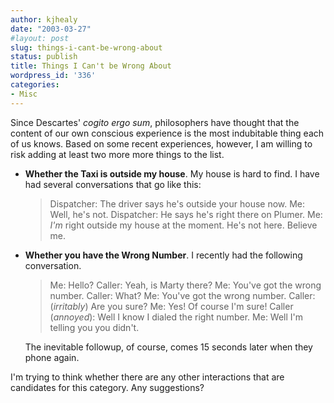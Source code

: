 ```yaml
---
author: kjhealy
date: "2003-03-27"
#layout: post
slug: things-i-cant-be-wrong-about
status: publish
title: Things I Can't be Wrong About
wordpress_id: '336'
categories:
- Misc
---
```


Since Descartes' *cogito ergo sum*, philosophers have thought that the content of our own conscious experience is the most indubitable thing each of us knows. Based on some recent experiences, however, I am willing to risk adding at least two more more things to the list.

-   **Whether the Taxi is outside my house**.
     My house is hard to find. I have had several conversations that go like this:

    > Dispatcher: The driver says he's outside your house now.
    >  Me: Well, he's not.
    >  Dispatcher: He says he's right there on Plumer.
    >  Me: *I'm* right outside my house at the moment. He's not here. Believe me.

-   **Whether you have the Wrong Number**.
     I recently had the following conversation.

    > Me: Hello?
    >  Caller: Yeah, is Marty there?
    >  Me: You've got the wrong number.
    >  Caller: What?
    >  Me: You've got the wrong number.
    >  Caller: (*irritably*) Are you sure?
    >  Me: Yes! Of course I'm sure!
    >  Caller (*annoyed*): Well I know I dialed the right number.
    >  Me: Well I'm telling you you didn't.

    The inevitable followup, of course, comes 15 seconds later when they phone again.

I'm trying to think whether there are any other interactions that are candidates for this category. Any suggestions?
